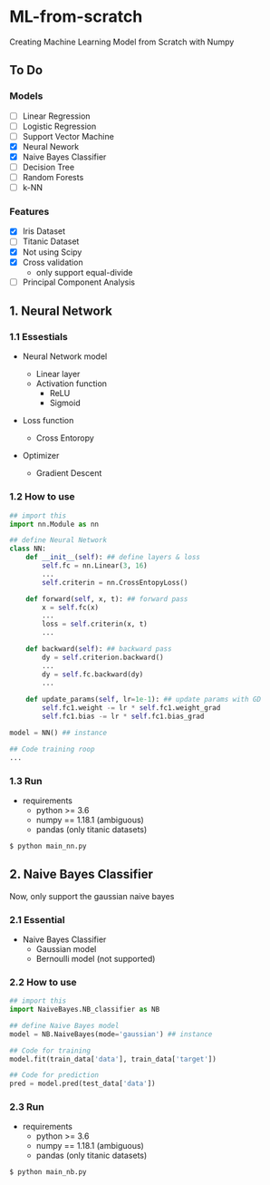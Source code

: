 # ML-from-scratch
Creating Machine Learning Model from Scratch with Numpy

## To Do
### Models
* [ ] Linear Regression
* [ ] Logistic Regression
* [ ] Support Vector Machine
* [x] Neural Nework
* [x] Naive Bayes Classifier
* [ ] Decision Tree
* [ ] Random Forests
* [ ] k-NN

### Features
* [x] Iris Dataset
* [ ] Titanic Dataset
* [x] Not using Scipy
* [x] Cross validation
    * only support equal-divide
* [ ] Principal Component Analysis

## 1. Neural Network

### 1.1 Essestials
* Neural Network model
    * Linear layer
    * Activation function
        * ReLU
        * Sigmoid

* Loss function
    * Cross Entoropy
    
* Optimizer
    * Gradient Descent

### 1.2 How to use
```python
## import this
import nn.Module as nn

## define Neural Network
class NN:
    def __init__(self): ## define layers & loss
        self.fc = nn.Linear(3, 16)
        ...
        self.criterin = nn.CrossEntopyLoss()

    def forward(self, x, t): ## forward pass
        x = self.fc(x)
        ...
        loss = self.criterin(x, t)
        ...

    def backward(self): ## backward pass
        dy = self.criterion.backward()
        ...
        dy = self.fc.backward(dy)
        ...
    
    def update_params(self, lr=1e-1): ## update params with GD
        self.fc1.weight -= lr * self.fc1.weight_grad
        self.fc1.bias -= lr * self.fc1.bias_grad

model = NN() ## instance

## Code training roop 
...

```

### 1.3 Run
* requirements
    * python >= 3.6
    * numpy == 1.18.1 (ambiguous)
    * pandas (only titanic datasets)
```bash
$ python main_nn.py
```


## 2. Naive Bayes Classifier
Now, only support the gaussian naive bayes

### 2.1 Essential
* Naive Bayes Classifier
    * Gaussian model
    * Bernoulli model (not supported)

### 2.2 How to use
```python
## import this
import NaiveBayes.NB_classifier as NB

## define Naive Bayes model
model = NB.NaiveBayes(mode='gaussian') ## instance

## Code for training 
model.fit(train_data['data'], train_data['target'])

## Code for prediction
pred = model.pred(test_data['data'])
```

### 2.3 Run
* requirements
    * python >= 3.6
    * numpy == 1.18.1 (ambiguous)
    * pandas (only titanic datasets)
```bash
$ python main_nb.py
```
